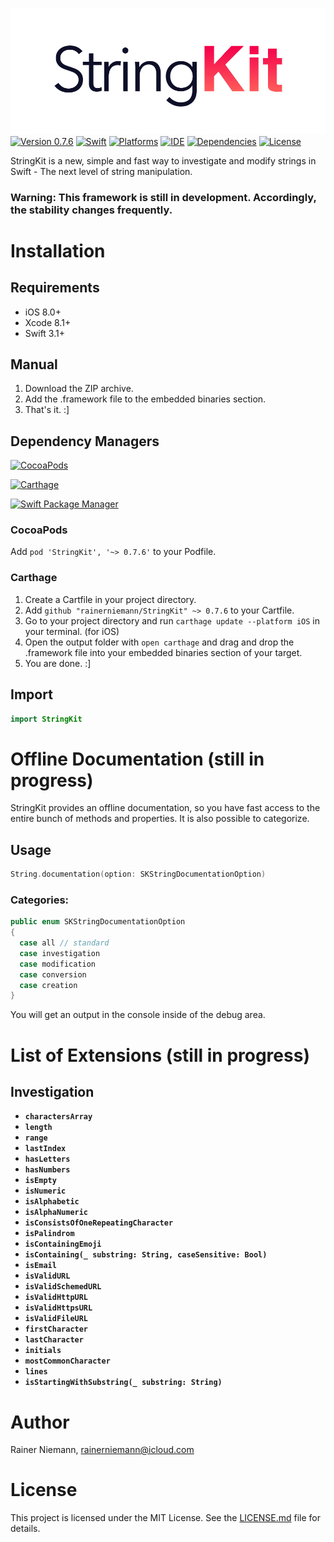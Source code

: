 ![StringKit Logo](Graphics/Logo.png)
[![Version 0.7.6](https://img.shields.io/badge/Version_0.7.6-unstable-red.svg?style=flat)](#StringKit)
[![Swift](https://img.shields.io/badge/Swift-3.1-brightgreen.svg?style=flat)](https://swift.org)
[![Platforms](https://img.shields.io/badge/Platforms-iOS|macOS|watchOS|tvOS-orange.svg?style=flat)](https://developer.apple.com)
[![IDE](https://img.shields.io/badge/IDE-Xcode_8.3.3-brightgreen.svg?style=flat)](https://developer.apple.com)
[![Dependencies](https://img.shields.io/badge/Dependencies-0-brightgreen.svg?style=flat)](#StringKit)
[![License](https://img.shields.io/badge/License-MIT-brightgreen.svg?style=flat)](/LICENSE.md)

StringKit is a new, simple and fast way to investigate and modify strings in Swift - The next level of string manipulation.

### Warning: This framework is still in development. Accordingly, the stability changes frequently.

# Installation
## Requirements
+ iOS 8.0+
+ Xcode 8.1+
+ Swift 3.1+

## Manual
1. Download the ZIP archive.
2. Add the .framework file to the embedded binaries section.
3. That's it. :]

## Dependency Managers
[![CocoaPods](https://img.shields.io/badge/CocoaPods-supported-brightgreen.svg?style=flat)](#installation)

[![Carthage](https://img.shields.io/badge/Carthage-supported-brightgreen.svg?style=flat)](#installation)

[![Swift Package Manager](https://img.shields.io/badge/Swift_Package_Manager-currently_not_supported-red.svg?style=flat)](#installation)

### CocoaPods
Add ```pod 'StringKit', '~> 0.7.6'``` to your Podfile.

### Carthage
1. Create a Cartfile in your project directory.
2. Add ```github "rainerniemann/StringKit" ~> 0.7.6``` to your Cartfile.
3. Go to your project directory and run ```carthage update --platform iOS``` in your terminal. (for iOS)
4. Open the output folder with ```open carthage``` and drag and drop the .framework file into your embedded binaries section of your target.
5. You are done. :]


## Import
```swift
import StringKit
```

# Offline Documentation (still in progress)
StringKit provides an offline documentation, so you have fast access to the entire bunch of methods and properties. It is also possible to categorize.

## Usage
```swift
String.documentation(option: SKStringDocumentationOption)
```

### Categories:
```swift
public enum SKStringDocumentationOption
{
  case all // standard
  case investigation
  case modification
  case conversion
  case creation
}
```

You will get an output in the console inside of the debug area.

# List of Extensions (still in progress)
## Investigation
+ **`charactersArray`**
+ **`length`**
+ **`range`**
+ **`lastIndex`**
+ **`hasLetters`**
+ **`hasNumbers`**
+ **`isEmpty`**
+ **`isNumeric`**
+ **`isAlphabetic`**
+ **`isAlphaNumeric`**
+ **`isConsistsOfOneRepeatingCharacter`**
+ **`isPalindrom`**
+ **`isContainingEmoji`**
+ **`isContaining(_ substring: String, caseSensitive: Bool)`**
+ **`isEmail`**
+ **`isValidURL`**
+ **`isValidSchemedURL`**
+ **`isValidHttpURL`**
+ **`isValidHttpsURL`**
+ **`isValidFileURL`**
+ **`firstCharacter`**
+ **`lastCharacter`**
+ **`initials`**
+ **`mostCommonCharacter`**
+ **`lines`**
+ **`isStartingWithSubstring(_ substring: String)`**

# Author
Rainer Niemann, rainerniemann@icloud.com

# License
This project is licensed under the MIT License. See the [LICENSE.md](/LICENSE.md) file for details.
